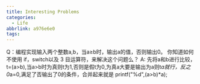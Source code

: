 ```yaml
---
title: Interesting Problems
categories:
  - Life
abbrlink: a976e6e0
tags:
---
```



Q：编程实现输入两个整数a,b，当a≥b时，输出a的值，否则输出0。
你知道如何不使用 if，switch以及 3 目运算符，来解决这个问题么？
A: 先将a和b进行比较，t=(a>b),当a>b时为真则t为1,否则是假t为0,为真a大要是输出为a则t*a就行，反之0*a=0,满足了否输出了0的条件，合并起来就是 printf("%d",(a>b)*a);